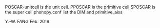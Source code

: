 POSCAR-unitcell is the unit cell.
PPOSCAR is the primitive cell
SPOSCAR is the super cell
phonopy.conf list the DIM and primitive_aixs

Y.-W. FANG
Feb. 2018
